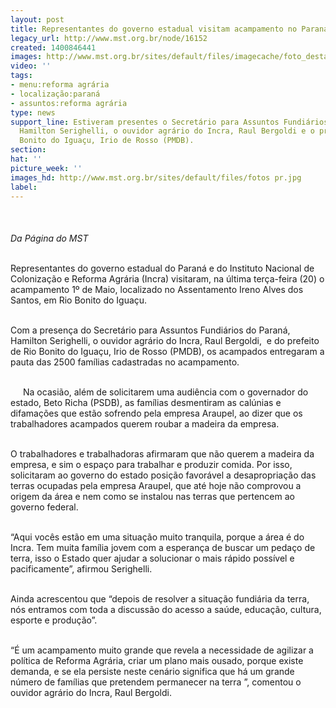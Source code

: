 ```yaml
---
layout: post
title: Representantes do governo estadual visitam acampamento no Paraná
legacy_url: http://www.mst.org.br/node/16152
created: 1400846441
images: http://www.mst.org.br/sites/default/files/imagecache/foto_destaque/fotos pr.jpg
video: ''
tags:
- menu:reforma agrária
- localização:paraná
- assuntos:reforma agrária
type: news
support_line: Estiveram presentes o Secretário para Assuntos Fundiários do Paraná,
  Hamilton Serighelli, o ouvidor agrário do Incra, Raul Bergoldi e o prefeito de Rio
  Bonito do Iguaçu, Irio de Rosso (PMDB).
section: 
hat: ''
picture_week: ''
images_hd: http://www.mst.org.br/sites/default/files/fotos pr.jpg
label: 
---
```

<p><img style="margin: 10px;" src="http://www.mst.org.br/sites/default/files/fotos%20pr.jpg" alt=""><br><br><em>Da Página do MST</em></p><p><br>Representantes do governo estadual do Paraná e do Instituto Nacional de Colonização e Reforma Agrária (Incra) visitaram, na última terça-feira (20) o acampamento 1º de Maio, localizado no Assentamento Ireno Alves dos Santos, em Rio Bonito do Iguaçu.</p><p><br>Com a presença do Secretário para Assuntos Fundiários do Paraná, Hamilton Serighelli, o ouvidor agrário do Incra, Raul Bergoldi, &nbsp;e do prefeito de Rio Bonito do Iguaçu, Irio de Rosso (PMDB), os acampados entregaram a pauta das 2500 famílias cadastradas no acampamento.</p><p><img style="margin: 10px; float: left;" src="http://www.mst.org.br/sites/default/files/1%20de%20maio_PR.jpg" alt=""><br>Na ocasião, além de solicitarem uma audiência com o governador do estado, Beto Richa (PSDB), as famílias desmentiram as calúnias e difamações que estão sofrendo pela empresa Araupel, ao dizer que os trabalhadores acampados querem roubar a madeira da empresa.</p><p><br>O trabalhadores e trabalhadoras afirmaram que não querem a madeira da empresa, e sim o espaço para trabalhar e produzir comida. Por isso, solicitaram ao governo do estado posição favorável a desapropriação das terras ocupadas pela empresa Araupel, que até hoje não comprovou a origem da área e nem como se instalou nas terras que pertencem ao governo federal.</p><p><br>“Aqui vocês estão em uma situação muito tranquila, porque a área é do Incra. Tem muita família jovem com a esperança de buscar um pedaço de terra, isso o Estado quer ajudar a solucionar o mais rápido possível e pacificamente”, afirmou Serighelli.&nbsp;</p><p><br>Ainda acrescentou que “depois de resolver a situação fundiária da terra, nós entramos com toda a discussão do acesso a saúde, educação, cultura, esporte e produção”.</p><p><br>“É um acampamento muito grande que revela a necessidade de agilizar a política de Reforma Agrária, criar um plano mais ousado, porque existe demanda, e se ela persiste neste cenário significa que há um grande número de famílias que pretendem permanecer na terra ”, comentou o ouvidor agrário do Incra, Raul Bergoldi.</p><div>&nbsp;<img style="margin: 10px;" src="http://www.mst.org.br/sites/default/files/barracos_1%20de%20maio.jpg" alt=""></div>

